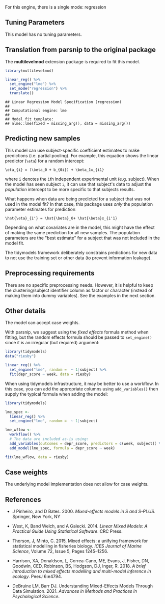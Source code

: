 


For this engine, there is a single mode: regression

## Tuning Parameters

This model has no tuning parameters.

## Translation from parsnip to the original package

The **multilevelmod** extension package is required to fit this model.


``` r
library(multilevelmod)

linear_reg() %>% 
  set_engine("lme") %>% 
  set_mode("regression") %>% 
  translate()
```

```
## Linear Regression Model Specification (regression)
## 
## Computational engine: lme 
## 
## Model fit template:
## nlme::lme(fixed = missing_arg(), data = missing_arg())
```


## Predicting new samples

This model can use subject-specific coefficient estimates to make predictions (i.e. partial pooling). For example, this equation shows the linear predictor (`\eta`) for a random intercept: 

```
\eta_{i} = (\beta_0 + b_{0i}) + \beta_1x_{i1}
```

where `i` denotes the `i`th independent experimental unit (e.g. subject). When the model has seen subject `i`, it can use that subject's data to adjust the _population_ intercept to be more specific to that subjects results. 

What happens when data are being predicted for a subject that was not used in the model fit? In that case, this package uses _only_ the population parameter estimates for prediction: 

```
\hat{\eta}_{i'} = \hat{\beta}_0+ \hat{\beta}x_{i'1}
```

Depending on what covariates are in the model, this might have the effect of making the same prediction for all new samples. The population parameters are the "best estimate" for a subject that was not included in the model fit.  

The tidymodels framework deliberately constrains predictions for new data to not use the training set or other data (to prevent information leakage). 


## Preprocessing requirements

There are no specific preprocessing needs. However, it is helpful to keep the clustering/subject identifier column as factor or character (instead of making them into dummy variables). See the examples in the next section. 

## Other details

The model can accept case weights. 

With parsnip, we suggest using the _fixed effects_ formula method when fitting, but the random effects formula should be passed to `set_engine()` since it is an irregular (but required) argument:

```r
library(tidymodels)
data("riesby")

linear_reg() %>% 
  set_engine("lme", random =  ~ 1|subject) %>% 
  fit(depr_score ~ week, data = riesby)
```

When using tidymodels infrastructure, it may be better to use a workflow. In this case, you can add the appropriate columns using `add_variables()` then supply the typical formula when adding the model: 

```r
library(tidymodels)

lme_spec <- 
  linear_reg() %>% 
  set_engine("lme", random =  ~ 1|subject)

lme_wflow <- 
  workflow() %>% 
  # The data are included as-is using:
  add_variables(outcomes = depr_score, predictors = c(week, subject)) %>% 
  add_model(lme_spec, formula = depr_score ~ week)

fit(lme_wflow, data = riesby)
```

## Case weights


The underlying model implementation does not allow for case weights. 

## References

- J Pinheiro, and D Bates. 2000. _Mixed-effects models in S and S-PLUS_. Springer, New York, NY
 
- West, K, Band Welch, and A Galecki. 2014. _Linear Mixed Models: A Practical Guide Using Statistical Software_. CRC Press.
 
- Thorson, J, Minto, C. 2015, Mixed effects: a unifying framework for statistical modelling in fisheries biology. _ICES Journal of Marine Science_, Volume 72, Issue 5, Pages 1245–1256.
  
- Harrison, XA, Donaldson, L, Correa-Cano, ME, Evans, J, Fisher, DN, Goodwin, CED, Robinson, BS, Hodgson, DJ, Inger, R. 2018. _A brief introduction to mixed effects modelling and multi-model inference in ecology_. PeerJ 6:e4794. 
  
- DeBruine LM, Barr DJ. Understanding Mixed-Effects Models Through Data Simulation. 2021. _Advances in Methods and Practices in Psychological Science_.   
  
